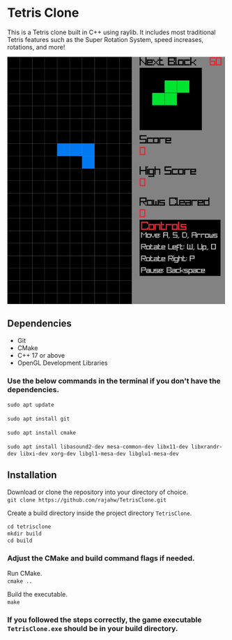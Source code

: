 # Tetris Clone

This is a Tetris clone built in C++ using raylib. It includes most traditional Tetris features such as the Super Rotation System, speed increases, rotations, and more!

![example image](example.png)

## Dependencies
- Git
- CMake
- C++ 17 or above
- OpenGL Development Libraries

### Use the below commands in the terminal if you don't have the dependencies.
```
sudo apt update

sudo apt install git

sudo apt install cmake

sudo apt install libasound2-dev mesa-common-dev libx11-dev libxrandr-dev libxi-dev xorg-dev libgl1-mesa-dev libglu1-mesa-dev
```

## Installation
Download or clone the repository into your directory of choice.<br>
```git clone https://github.com/rajahw/TetrisClone.git```

Create a build directory inside the project directory `TetrisClone`.<br>
```
cd tetrisclone
mkdir build
cd build
```

### Adjust the CMake and build command flags if needed.

Run CMake.<br>
```cmake ..```

Build the executable.<br>
```make```

### If you followed the steps correctly, the game executable `TetrisClone.exe` should be in your build directory.